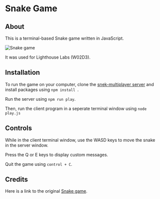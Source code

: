 # Snake Game

## About

This is a terminal-based Snake game written in JavaScript.

![Snake game](https://raw.githubusercontent.com/taniarascia/snek/master/snek.gif)

It was used for Lighthouse Labs (W02D3).


## Installation

To run the game on your computer, clone the [snek-multiplayer server](https://github.com/lighthouse-labs/snek-multiplayer) and install packages using `npm install `.

Run the server using `npm run play`.

Then, run the client program in a seperate terminal window using `node play.js`

## Controls

While in the client terminal window, use the WASD keys to move the snake in the server window.

Press the Q or E keys to display custom messages.

Quit the game using `control + C`.

## Credits

Here is a link to the original [Snake game](https://github.com/taniarascia/snek).

